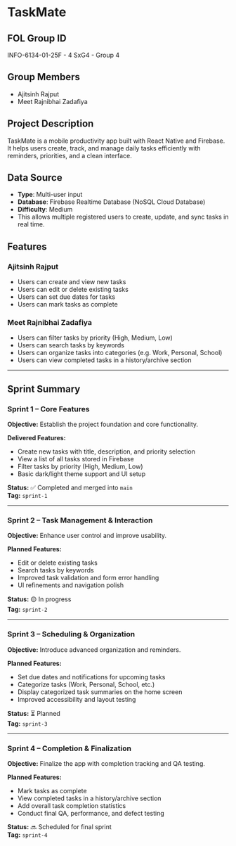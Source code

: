 # TaskMate

## FOL Group ID

INFO-6134-01-25F - 4
SxG4 - Group 4

## Group Members

- Ajitsinh Rajput
- Meet Rajnibhai Zadafiya

## Project Description

TaskMate is a mobile productivity app built with React Native and Firebase.  
It helps users create, track, and manage daily tasks efficiently with reminders, priorities, and a clean interface.

## Data Source

- **Type**: Multi-user input
- **Database**: Firebase Realtime Database (NoSQL Cloud Database)
- **Difficulty**: Medium
- This allows multiple registered users to create, update, and sync tasks in real time.

## Features

### Ajitsinh Rajput

- Users can create and view new tasks
- Users can edit or delete existing tasks
- Users can set due dates for tasks
- Users can mark tasks as complete

### Meet Rajnibhai Zadafiya

- Users can filter tasks by priority (High, Medium, Low)
- Users can search tasks by keywords
- Users can organize tasks into categories (e.g. Work, Personal, School)
- Users can view completed tasks in a history/archive section

---

## Sprint Summary

### **Sprint 1 – Core Features**

**Objective:** Establish the project foundation and core functionality.

**Delivered Features:**

- Create new tasks with title, description, and priority selection
- View a list of all tasks stored in Firebase
- Filter tasks by priority (High, Medium, Low)
- Basic dark/light theme support and UI setup

**Status:** ✅ Completed and merged into `main`  
**Tag:** `sprint-1`

---

### **Sprint 2 – Task Management & Interaction**

**Objective:** Enhance user control and improve usability.

**Planned Features:**

- Edit or delete existing tasks
- Search tasks by keywords
- Improved task validation and form error handling
- UI refinements and navigation polish

**Status:** 🟡 In progress  
**Tag:** `sprint-2`

---

### **Sprint 3 – Scheduling & Organization**

**Objective:** Introduce advanced organization and reminders.

**Planned Features:**

- Set due dates and notifications for upcoming tasks
- Categorize tasks (Work, Personal, School, etc.)
- Display categorized task summaries on the home screen
- Improved accessibility and layout testing

**Status:** ⏳ Planned  
**Tag:** `sprint-3`

---

### **Sprint 4 – Completion & Finalization**

**Objective:** Finalize the app with completion tracking and QA testing.

**Planned Features:**

- Mark tasks as complete
- View completed tasks in a history/archive section
- Add overall task completion statistics
- Conduct final QA, performance, and defect testing

**Status:** 🔜 Scheduled for final sprint  
**Tag:** `sprint-4`
